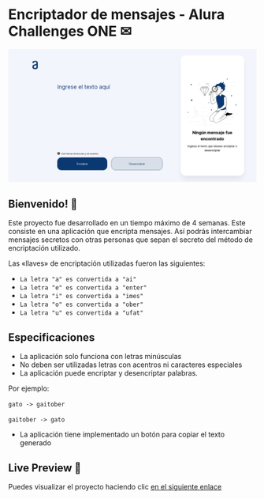 # Encriptador de mensajes - Alura Challenges ONE ✉

![Desktop preview](images/desktop-preview.png)

## Bienvenido! 👋
Este proyecto fue desarrollado en un tiempo máximo de 4 semanas. Este consiste en una aplicación que encripta mensajes. Así podrás intercambiar mensajes secretos con otras personas que sepan el secreto del método de encriptación utilizado.

Las «llaves» de encriptación utilizadas fueron las siguientes:

- ```La letra "a" es convertida a "ai"```
- ```La letra "e" es convertida a "enter"```
- ```La letra "i" es convertida a "imes"```
- ```La letra "o" es convertida a "ober"```
- ```La letra "u" es convertida a "ufat"```

## Especificaciones
- La aplicación solo funciona con letras minúsculas
- No deben ser utilizadas letras con acentros ni caracteres especiales
- La aplicación puede encriptar y desencriptar palabras.

Por ejemplo:

```gato -> gaitober```

```gaitober -> gato```

- La aplicación tiene implementado un botón para copiar el texto generado

## Live Preview 🔴

Puedes visualizar el proyecto haciendo clic [en el siguiente enlace](https://ehmenzala.github.io/alura-encriptador/)